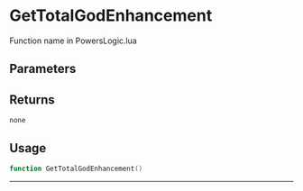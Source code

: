 # GetTotalGodEnhancement
Function name in PowersLogic.lua
## Parameters

## Returns
`none`
## Usage
```lua
function GetTotalGodEnhancement()
```
---
